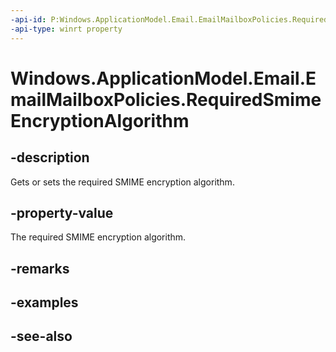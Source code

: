 ```yaml
---
-api-id: P:Windows.ApplicationModel.Email.EmailMailboxPolicies.RequiredSmimeEncryptionAlgorithm
-api-type: winrt property
---
```


<!-- Property syntax
public Windows.Foundation.IReference<Windows.ApplicationModel.Email.EmailMailboxSmimeEncryptionAlgorithm> RequiredSmimeEncryptionAlgorithm { get;  set; }
-->

# Windows.ApplicationModel.Email.EmailMailboxPolicies.RequiredSmimeEncryptionAlgorithm

## -description
Gets or sets the required SMIME encryption algorithm.

## -property-value
The required SMIME encryption algorithm.

## -remarks

## -examples

## -see-also
